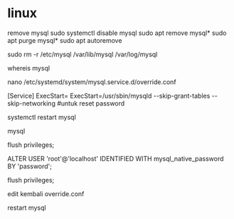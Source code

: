 # linux

remove mysql
sudo systemctl disable mysql
sudo apt remove mysql*
sudo apt purge mysql*
sudo apt autoremove

sudo rm -r /etc/mysql /var/lib/mysql /var/log/mysql

whereis mysql


nano /etc/systemd/system/mysql.service.d/override.conf

[Service]
ExecStart=
ExecStart=/usr/sbin/mysqld --skip-grant-tables --skip-networking #untuk reset password

systemctl restart mysql

mysql

flush privileges;

ALTER USER 'root'@'localhost' IDENTIFIED WITH mysql_native_password BY 'password';

flush privileges;

edit kembali override.conf 

restart mysql


